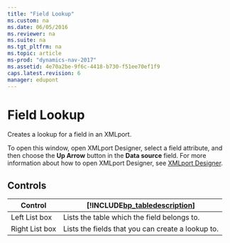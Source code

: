 ```yaml
---
title: "Field Lookup"
ms.custom: na
ms.date: 06/05/2016
ms.reviewer: na
ms.suite: na
ms.tgt_pltfrm: na
ms.topic: article
ms-prod: "dynamics-nav-2017"
ms.assetid: 4e70a2be-9f6c-4418-b730-f51ee70ef1f9
caps.latest.revision: 6
manager: edupont
---
```

# Field Lookup
Creates a lookup for a field in an XMLport.  
  
 To open this window, open XMLport Designer, select a field attribute, and then choose the **Up Arrow** button in the **Data source** field. For more information about how to open XMLport Designer, see [XMLport Designer](-$-S_21001-XMLport-Designer-$-.md).  
  
## Controls  
  
|Control|[!INCLUDE[bp_tabledescription](../includes/bp_tabledescription_md.md)]|  
|-------------|---------------------------------------|  
|Left List box|Lists the table which the field belongs to.|  
|Right List box|Lists the fields that you can create a lookup to.|